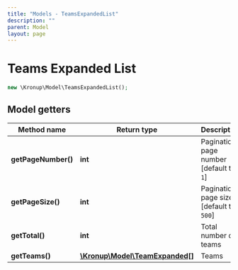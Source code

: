 ```yaml
---
title: "Models - TeamsExpandedList"
description: ""
parent: Model
layout: page
---
```


# Teams Expanded List

```php
new \Kronup\Model\TeamsExpandedList();
```

## Model getters

Method name | Return type | Description
------------ | ------------- | -------------
**getPageNumber()** | **int** | Pagination: page number   [default to `1`]
**getPageSize()** | **int** | Pagination: page size   [default to `500`]
**getTotal()** | **int** | Total number of teams
**getTeams()** | [**\Kronup\Model\TeamExpanded[]**](../TeamExpanded) | Teams

